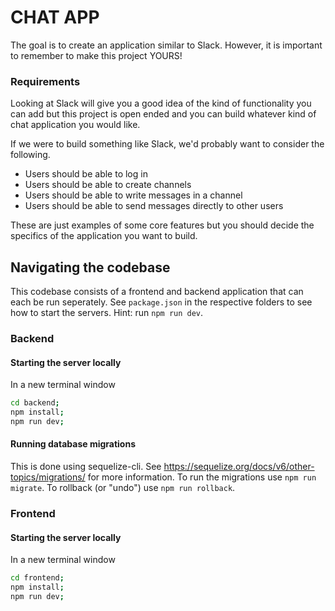 # CHAT APP

The goal is to create an application similar to Slack. However, it is important to remember to make this project YOURS!

### Requirements

Looking at Slack will give you a good idea of the kind of functionality you can add but this project is open ended and you can build whatever kind of chat application you would like.

If we were to build something like Slack, we'd probably want to consider the following.

- Users should be able to log in
- Users should be able to create channels
- Users should be able to write messages in a channel
- Users should be able to send messages directly to other users

These are just examples of some core features but you should decide the specifics of the application you want to build.

## Navigating the codebase

This codebase consists of a frontend and backend application that can each be run seperately. See `package.json` in the respective folders to see how to start the servers.
Hint: run `npm run dev`.

### Backend

#### Starting the server locally

In a new terminal window

```bash
cd backend;
npm install;
npm run dev;
```

#### Running database migrations

This is done using sequelize-cli. See https://sequelize.org/docs/v6/other-topics/migrations/ for more information.
To run the migrations use `npm run migrate`.
To rollback (or "undo") use `npm run rollback`.

### Frontend

#### Starting the server locally

In a new terminal window

```bash
cd frontend;
npm install;
npm run dev;
```
